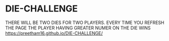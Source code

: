 # DIE-CHALLENGE
THERE WILL BE TWO DIES FOR TWO PLAYERS. EVERY TIME YOU REFRESH THE PAGE THE PLAYER HAVING GREATER NUMER ON THE DIE WINS
https://preetham16.github.io/DIE-CHALLENGE/
